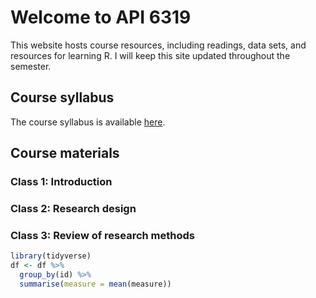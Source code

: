 # Welcome to API 6319

This website hosts course resources, including readings, data sets, and resources for learning R.  I will keep this site updated throughout the semester.

## Course syllabus

The course syllabus is available [here](https://www.dropbox.com/s/4vv7eqs66glayji/Detailed%20course%20syllabus.docx?dl=0).

## Course materials

### Class 1: Introduction


### Class 2: Research design


### Class 3: Review of research methods


```R
library(tidyverse)
df <- df %>%
  group_by(id) %>%
  summarise(measure = mean(measure))
```
